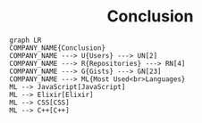 <h1 align="center">Conclusion</h1>

```mermaid
graph LR
COMPANY_NAME{Conclusion}
COMPANY_NAME ---> U{Users} ---> UN[2]
COMPANY_NAME ---> R{Repositories} ---> RN[4]
COMPANY_NAME ---> G{Gists} ---> GN[23]
COMPANY_NAME ---> ML{Most Used<br>Languages}
ML --> JavaScript[JavaScript]
ML --> Elixir[Elixir]
ML --> CSS[CSS]
ML --> C++[C++]
```
